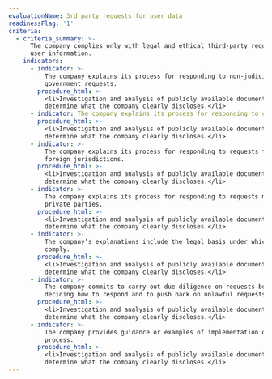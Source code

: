 ```yaml
---
evaluationName: 3rd party requests for user data
readinessFlag: '1'
criteria:
  - criteria_summary: >-
      The company complies only with legal and ethical third-party requests for
      user information.
    indicators:
      - indicator: >-
          The company explains its process for responding to non-judicial
          government requests.
        procedure_html: >-
          <li>Investigation and analysis of publicly available documentation to
          determine what the company clearly discloses.</li>
      - indicator: The company explains its process for responding to court orders.
        procedure_html: >-
          <li>Investigation and analysis of publicly available documentation to
          determine what the company clearly discloses.</li>
      - indicator: >-
          The company explains its process for responding to requests from
          foreign jurisdictions.
        procedure_html: >-
          <li>Investigation and analysis of publicly available documentation to
          determine what the company clearly discloses.</li>
      - indicator: >-
          The company explains its process for responding to requests made by
          private parties.
        procedure_html: >-
          <li>Investigation and analysis of publicly available documentation to
          determine what the company clearly discloses.</li>
      - indicator: >-
          The company’s explanations include the legal basis under which it may
          comply.
        procedure_html: >-
          <li>Investigation and analysis of publicly available documentation to
          determine what the company clearly discloses.</li>
      - indicator: >-
          The company commits to carry out due diligence on requests before
          deciding how to respond and to push back on unlawful requests.
        procedure_html: >-
          <li>Investigation and analysis of publicly available documentation to
          determine what the company clearly discloses.</li>
      - indicator: >-
          The company provides guidance or examples of implementation of its
          process.
        procedure_html: >-
          <li>Investigation and analysis of publicly available documentation to
          determine what the company clearly discloses.</li>
---
```


